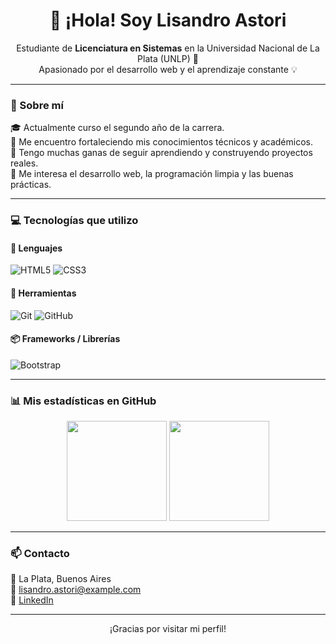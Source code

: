 <h1 align="center">👋 ¡Hola! Soy Lisandro Astori</h1>

<p align="center">
  Estudiante de <strong>Licenciatura en Sistemas</strong> en la Universidad Nacional de La Plata (UNLP) 📍<br>
  Apasionado por el desarrollo web y el aprendizaje constante 💡
</p>

---

### 🧠 Sobre mí

🎓 Actualmente curso el segundo año de la carrera.  
🌱 Me encuentro fortaleciendo mis conocimientos técnicos y académicos.  
🚀 Tengo muchas ganas de seguir aprendiendo y construyendo proyectos reales.  
🧩 Me interesa el desarrollo web, la programación limpia y las buenas prácticas.

---

### 💻 Tecnologías que utilizo

#### 🧾 Lenguajes
![HTML5](https://img.shields.io/badge/-HTML5-E34F26?style=flat-square&logo=html5&logoColor=white)
![CSS3](https://img.shields.io/badge/-CSS3-1572B6?style=flat-square&logo=css3)

#### 🧰 Herramientas
![Git](https://img.shields.io/badge/-Git-F05032?style=flat-square&logo=git&logoColor=white)
![GitHub](https://img.shields.io/badge/-GitHub-181717?style=flat-square&logo=github)

#### 📦 Frameworks / Librerías
![Bootstrap](https://img.shields.io/badge/-Bootstrap-7952B3?style=flat-square&logo=bootstrap)

---

### 📊 Mis estadísticas en GitHub

<div align="center">
  <img height="160em" src="https://github-readme-stats.vercel.app/api?username=LisandroAstori&show_icons=true&theme=tokyonight" />
  <img height="160em" src="https://github-readme-stats.vercel.app/api/top-langs/?username=LisandroAstori&layout=compact&theme=tokyonight" />
</div>

---

### 📫 Contacto

📍 La Plata, Buenos Aires  
📧 lisandro.astori@example.com  
💼 [LinkedIn](https://www.linkedin.com/in/lisandro-astori)

---

<p align="center">
  ¡Gracias por visitar mi perfil!
</p>

